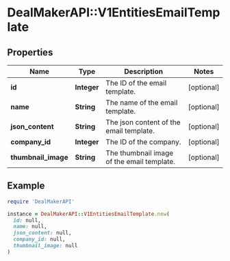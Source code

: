 # DealMakerAPI::V1EntitiesEmailTemplate

## Properties

| Name | Type | Description | Notes |
| ---- | ---- | ----------- | ----- |
| **id** | **Integer** | The ID of the email template. | [optional] |
| **name** | **String** | The name of the email template. | [optional] |
| **json_content** | **String** | The json content of the email template. | [optional] |
| **company_id** | **Integer** | The ID of the company. | [optional] |
| **thumbnail_image** | **String** | The thumbnail image of the email template. | [optional] |

## Example

```ruby
require 'DealMakerAPI'

instance = DealMakerAPI::V1EntitiesEmailTemplate.new(
  id: null,
  name: null,
  json_content: null,
  company_id: null,
  thumbnail_image: null
)
```

